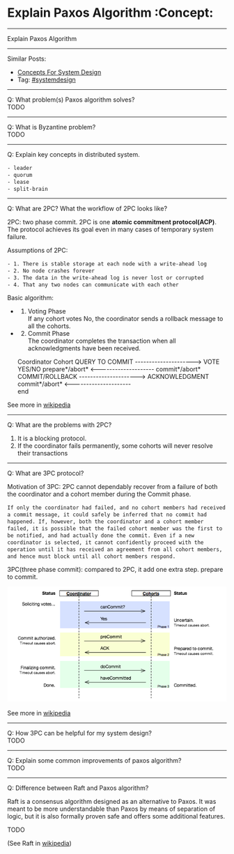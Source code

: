 # Explain Paxos Algorithm     :Concept:


---

Explain Paxos Algorithm  

---

Similar Posts:  
-   [Concepts For System Design](https://code.dennyzhang.com/design-concept)
-   Tag: [#systemdesign](https://code.dennyzhang.com/tag/systemdesign)

---

Q: What problem(s) Paxos algorithm solves?  
TODO  

---

Q: What is Byzantine problem?  
TODO  

---

Q: Explain key concepts in distributed system.  

    - leader
    - quorum
    - lease
    - split-brain

---

Q: What are 2PC? What the workflow of 2PC looks like?  

2PC: two phase commit. 2PC is one **atomic commitment protocol(ACP)**.  
The protocol achieves its goal even in many cases of temporary system failure.  

Assumptions of 2PC:  

    - 1. There is stable storage at each node with a write-ahead log
    - 2. No node crashes forever
    - 3. The data in the write-ahead log is never lost or corrupted
    - 4. That any two nodes can communicate with each other

Basic algorithm:  
-   1. Voting Phase  
    If any cohort votes No, the coordinator sends a rollback message to all the cohorts.
-   2. Commit Phase  
    The coordinator completes the transaction when all acknowledgments have been received.

    Coordinator                              Cohort
                       QUERY TO COMMIT
                    --------------------->
                       VOTE YES/NO           prepare*/abort*
                    <--------------------
    commit*/abort*     COMMIT/ROLLBACK
                    --------------------->
                       ACKNOWLEDGMENT        commit*/abort*
                    <---------------------  
    end

See more in [wikipedia](https://en.wikipedia.org/wiki/Two-phase_commit_protocol)  

---

Q: What are the problems with 2PC?  

1.  It is a blocking protocol.
2.  If the coordinator fails permanently, some cohorts will never resolve their transactions

---

Q: What are 3PC protocol?  

Motivation of 3PC: 2PC cannot dependably recover from a failure of both the coordinator and a cohort member during the Commit phase.  

    If only the coordinator had failed, and no cohort members had received a commit message, it could safely be inferred that no commit had happened. If, however, both the coordinator and a cohort member failed, it is possible that the failed cohort member was the first to be notified, and had actually done the commit. Even if a new coordinator is selected, it cannot confidently proceed with the operation until it has received an agreement from all cohort members, and hence must block until all cohort members respond.

3PC(three phase commit): compared to 2PC, it add one extra step. prepare to commit.  

![img](//raw.githubusercontent.com/DennyZhang/images/master/design/paxos-3pc.png)  

See more in [wikipedia](https://en.wikipedia.org/wiki/Three-phase_commit_protocol)  

---

Q: How 3PC can be helpful for my system design?  
TODO  

---

Q: Explain some common improvements of paxos algorithm?  
TODO  

---

Q: Difference between Raft and Paxos algorithm?  

Raft is a consensus algorithm designed as an alternative to Paxos. It was meant to be more understandable than Paxos by means of separation of logic, but it is also formally proven safe and offers some additional features.  

TODO  

(See Raft in [wikipedia](https://en.wikipedia.org/wiki/Raft_(computer_science)))